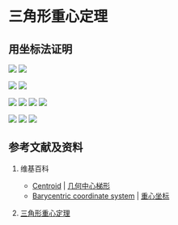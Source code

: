 # 三角形重心定理

## 用坐标法证明

![](/images/线性代数/用坐标法验证向量的运算法则/三角形重心定理/1a1.jpg)
![](/images/线性代数/用坐标法验证向量的运算法则/三角形重心定理/1a2.jpg)

![](/images/线性代数/用坐标法验证向量的运算法则/三角形重心定理/2a1.jpg)
![](/images/线性代数/用坐标法验证向量的运算法则/三角形重心定理/2a2.jpg)

![](/images/线性代数/用坐标法验证向量的运算法则/三角形重心定理/3a1.jpg)
![](/images/线性代数/用坐标法验证向量的运算法则/三角形重心定理/3a2.jpg)
![](/images/线性代数/用坐标法验证向量的运算法则/三角形重心定理/3a3.jpg)
![](/images/线性代数/用坐标法验证向量的运算法则/三角形重心定理/3a4.jpg)

![](/images/线性代数/用坐标法验证向量的运算法则/三角形重心定理/4a1.jpg)
![](/images/线性代数/用坐标法验证向量的运算法则/三角形重心定理/4a2.jpg)
![](/images/线性代数/用坐标法验证向量的运算法则/三角形重心定理/4a3.jpg)

## 参考文献及资料

1. 维基百科
	- [Centroid](https://en.wikipedia.org/wiki/Centroid) | [几何中心梯形](https://zh.wikipedia.org/wiki/%E5%87%A0%E4%BD%95%E4%B8%AD%E5%BF%83#%E4%B8%89%E8%A7%92%E5%BD%A2%E7%9A%84%E4%B8%AD%E5%BF%83)
	- [Barycentric coordinate system](https://en.wikipedia.org/wiki/Barycentric_coordinate_system) | [重心坐标](https://zh.wikipedia.org/wiki/%E9%87%8D%E5%BF%83%E5%9D%90%E6%A0%87)

2. [三角形重心定理](https://baike.baidu.com/item/%E4%B8%89%E8%A7%92%E5%BD%A2%E9%87%8D%E5%BF%83%E5%AE%9A%E7%90%86/8785939)